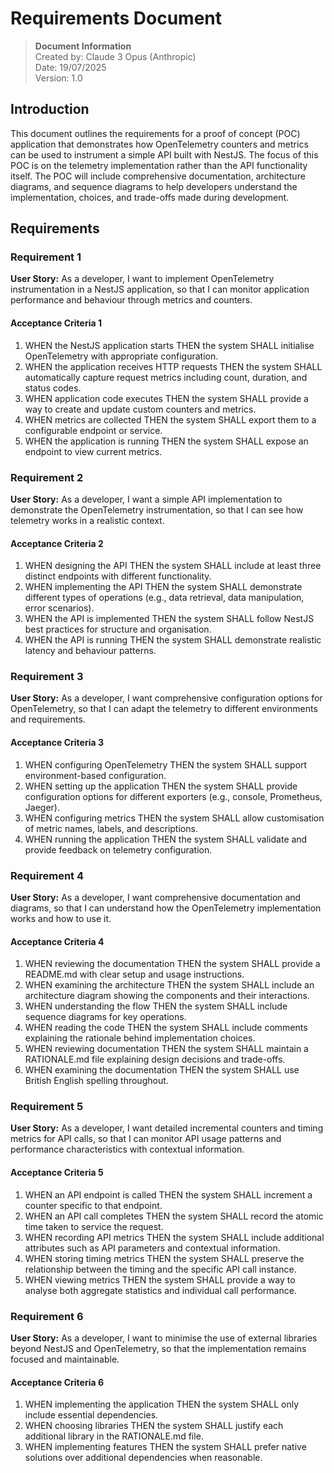 # Requirements Document

> **Document Information**  
> Created by: Claude 3 Opus (Anthropic)  
> Date: 19/07/2025  
> Version: 1.0  

## Introduction

This document outlines the requirements for a proof of concept (POC) application that demonstrates how OpenTelemetry counters and metrics can be used to instrument a simple API built with NestJS. The focus of this POC is on the telemetry implementation rather than the API functionality itself. The POC will include comprehensive documentation, architecture diagrams, and sequence diagrams to help developers understand the implementation, choices, and trade-offs made during development.

## Requirements

### Requirement 1

**User Story:** As a developer, I want to implement OpenTelemetry instrumentation in a NestJS application, so that I can monitor application performance and behaviour through metrics and counters.

#### Acceptance Criteria 1

1. WHEN the NestJS application starts THEN the system SHALL initialise OpenTelemetry with appropriate configuration.
2. WHEN the application receives HTTP requests THEN the system SHALL automatically capture request metrics including count, duration, and status codes.
3. WHEN application code executes THEN the system SHALL provide a way to create and update custom counters and metrics.
4. WHEN metrics are collected THEN the system SHALL export them to a configurable endpoint or service.
5. WHEN the application is running THEN the system SHALL expose an endpoint to view current metrics.

### Requirement 2

**User Story:** As a developer, I want a simple API implementation to demonstrate the OpenTelemetry instrumentation, so that I can see how telemetry works in a realistic context.

#### Acceptance Criteria 2

1. WHEN designing the API THEN the system SHALL include at least three distinct endpoints with different functionality.
2. WHEN implementing the API THEN the system SHALL demonstrate different types of operations (e.g., data retrieval, data manipulation, error scenarios).
3. WHEN the API is implemented THEN the system SHALL follow NestJS best practices for structure and organisation.
4. WHEN the API is running THEN the system SHALL demonstrate realistic latency and behaviour patterns.

### Requirement 3

**User Story:** As a developer, I want comprehensive configuration options for OpenTelemetry, so that I can adapt the telemetry to different environments and requirements.

#### Acceptance Criteria 3

1. WHEN configuring OpenTelemetry THEN the system SHALL support environment-based configuration.
2. WHEN setting up the application THEN the system SHALL provide configuration options for different exporters (e.g., console, Prometheus, Jaeger).
3. WHEN configuring metrics THEN the system SHALL allow customisation of metric names, labels, and descriptions.
4. WHEN running the application THEN the system SHALL validate and provide feedback on telemetry configuration.

### Requirement 4

**User Story:** As a developer, I want comprehensive documentation and diagrams, so that I can understand how the OpenTelemetry implementation works and how to use it.

#### Acceptance Criteria 4

1. WHEN reviewing the documentation THEN the system SHALL provide a README.md with clear setup and usage instructions.
2. WHEN examining the architecture THEN the system SHALL include an architecture diagram showing the components and their interactions.
3. WHEN understanding the flow THEN the system SHALL include sequence diagrams for key operations.
4. WHEN reading the code THEN the system SHALL include comments explaining the rationale behind implementation choices.
5. WHEN reviewing documentation THEN the system SHALL maintain a RATIONALE.md file explaining design decisions and trade-offs.
6. WHEN examining the documentation THEN the system SHALL use British English spelling throughout.

### Requirement 5

**User Story:** As a developer, I want detailed incremental counters and timing metrics for API calls, so that I can monitor API usage patterns and performance characteristics with contextual information.

#### Acceptance Criteria 5

1. WHEN an API endpoint is called THEN the system SHALL increment a counter specific to that endpoint.
2. WHEN an API call completes THEN the system SHALL record the atomic time taken to service the request.
3. WHEN recording API metrics THEN the system SHALL include additional attributes such as API parameters and contextual information.
4. WHEN storing timing metrics THEN the system SHALL preserve the relationship between the timing and the specific API call instance.
5. WHEN viewing metrics THEN the system SHALL provide a way to analyse both aggregate statistics and individual call performance.

### Requirement 6

**User Story:** As a developer, I want to minimise the use of external libraries beyond NestJS and OpenTelemetry, so that the implementation remains focused and maintainable.

#### Acceptance Criteria 6

1. WHEN implementing the application THEN the system SHALL only include essential dependencies.
2. WHEN choosing libraries THEN the system SHALL justify each additional library in the RATIONALE.md file.
3. WHEN implementing features THEN the system SHALL prefer native solutions over additional dependencies when reasonable.
